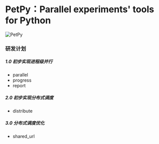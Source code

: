 # PetPy：Parallel experiments' tools for Python

![PetPy](https://github.com/Kogler7/PetPy/blob/master/assets/PetPy.png)


### 研发计划

##### 1.0 初步实现进程级并行

- parallel
- progress
- report

##### 2.0 初步实现分布式调度

- distribute

##### 3.0 分布式调度优化

- shared_url
